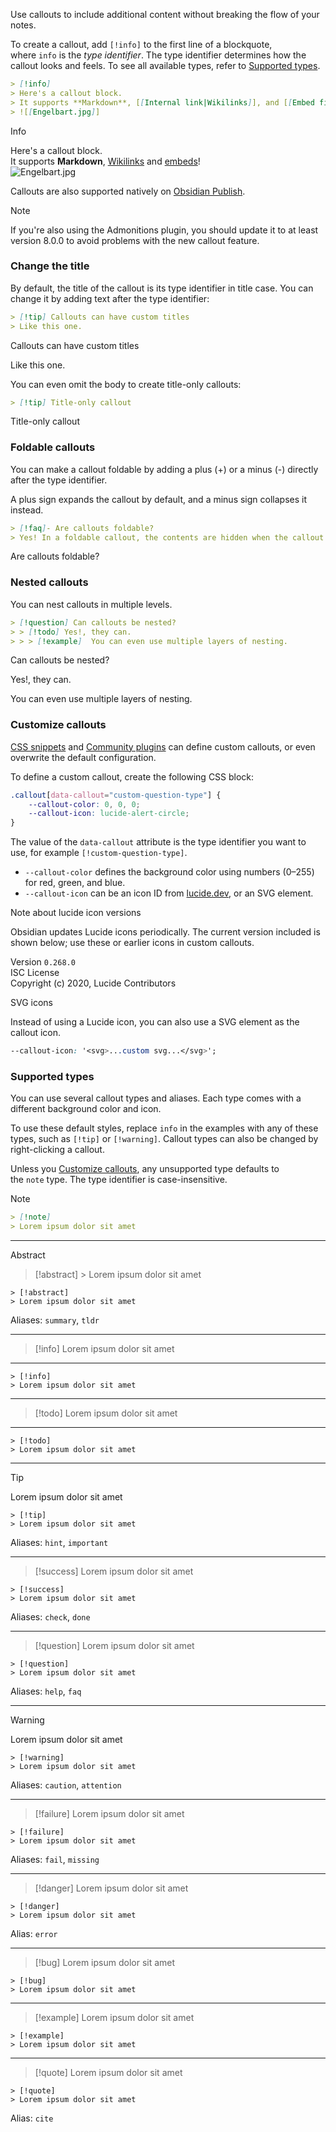 Use callouts to include additional content without breaking the flow of your notes.

To create a callout, add `[!info]` to the first line of a blockquote, where `info` is the _type identifier_. The type identifier determines how the callout looks and feels. To see all available types, refer to [Supported types](https://help.obsidian.md/Editing+and+formatting/Callouts#Supported%20types).

```markdown
> [!info]
> Here's a callout block.
> It supports **Markdown**, [[Internal link|Wikilinks]], and [[Embed files|embeds]]!
> ![[Engelbart.jpg]]
```

Info

Here's a callout block.  
It supports **Markdown**, [Wikilinks](https://help.obsidian.md/Linking+notes+and+files/Internal+links) and [embeds](https://help.obsidian.md/Linking+notes+and+files/Embed+files)!  
![Engelbart.jpg](https://publish-01.obsidian.md/access/f786db9fac45774fa4f0d8112e232d67/Attachments/Engelbart.jpg)

Callouts are also supported natively on [Obsidian Publish](https://help.obsidian.md/Obsidian+Publish/Introduction+to+Obsidian+Publish).

Note

If you're also using the Admonitions plugin, you should update it to at least version 8.0.0 to avoid problems with the new callout feature.

### Change the title

By default, the title of the callout is its type identifier in title case. You can change it by adding text after the type identifier:

```markdown
> [!tip] Callouts can have custom titles
> Like this one.
```

Callouts can have custom titles

Like this one.

You can even omit the body to create title-only callouts:

```markdown
> [!tip] Title-only callout
```

Title-only callout

### Foldable callouts

You can make a callout foldable by adding a plus (+) or a minus (-) directly after the type identifier.

A plus sign expands the callout by default, and a minus sign collapses it instead.

```markdown
> [!faq]- Are callouts foldable?
> Yes! In a foldable callout, the contents are hidden when the callout is collapsed.
```

Are callouts foldable?

### Nested callouts

You can nest callouts in multiple levels.

```markdown
> [!question] Can callouts be nested?
> > [!todo] Yes!, they can.
> > > [!example]  You can even use multiple layers of nesting.
```

Can callouts be nested?

Yes!, they can.

You can even use multiple layers of nesting.

### Customize callouts

[CSS snippets](https://help.obsidian.md/Extending+Obsidian/CSS+snippets) and [Community plugins](https://help.obsidian.md/Extending+Obsidian/Community+plugins) can define custom callouts, or even overwrite the default configuration.

To define a custom callout, create the following CSS block:

```css
.callout[data-callout="custom-question-type"] {
    --callout-color: 0, 0, 0;
    --callout-icon: lucide-alert-circle;
}
```

The value of the `data-callout` attribute is the type identifier you want to use, for example `[!custom-question-type]`.

- `--callout-color` defines the background color using numbers (0–255) for red, green, and blue.
- `--callout-icon` can be an icon ID from [lucide.dev](https://lucide.dev/), or an SVG element.

Note about lucide icon versions

Obsidian updates Lucide icons periodically. The current version included is shown below; use these or earlier icons in custom callouts.  

Version `0.268.0`  
ISC License  
Copyright (c) 2020, Lucide Contributors

SVG icons

Instead of using a Lucide icon, you can also use a SVG element as the callout icon.

```css
--callout-icon: '<svg>...custom svg...</svg>';
```

### Supported types

You can use several callout types and aliases. Each type comes with a different background color and icon.

To use these default styles, replace `info` in the examples with any of these types, such as `[!tip]` or `[!warning]`. Callout types can also be changed by right-clicking a callout.

Unless you [Customize callouts](https://help.obsidian.md/Editing+and+formatting/Callouts#Customize%20callouts), any unsupported type defaults to the `note` type. The type identifier is case-insensitive.

Note

```md
> [!note]
> Lorem ipsum dolor sit amet
```

---

Abstract

> [!abstract] > Lorem ipsum dolor sit amet
```
> [!abstract] 
> Lorem ipsum dolor sit amet
```

Aliases: `summary`, `tldr`

---
> [!info] 
> Lorem ipsum dolor sit amet
---
```
> [!info]
> Lorem ipsum dolor sit amet
```

---
> [!todo]
> Lorem ipsum dolor sit amet
---

```
> [!todo]
> Lorem ipsum dolor sit amet
```
---
> [!tip] 
> Lorem ipsum dolor sit amet
```
> [!tip] 
> Lorem ipsum dolor sit amet
```
Aliases: `hint`, `important`

---

> [!success] 
> Lorem ipsum dolor sit amet
```
> [!success] 
> Lorem ipsum dolor sit amet
```
Aliases: `check`, `done`

---

> [!question]
> Lorem ipsum dolor sit amet
```
> [!question]
> Lorem ipsum dolor sit amet
```
Aliases: `help`, `faq`

---

> [!warning] 
> Lorem ipsum dolor sit amet
```
> [!warning]
> Lorem ipsum dolor sit amet
``` 
Aliases: `caution`, `attention`

---

> [!failure]
> Lorem ipsum dolor sit amet
```
> [!failure]
> Lorem ipsum dolor sit amet
```
Aliases: `fail`, `missing`

---

> [!danger] 
> Lorem ipsum dolor sit amet
```
> [!danger] 
> Lorem ipsum dolor sit amet
```
Alias: `error`

---
> [!bug] 
> Lorem ipsum dolor sit amet

```
> [!bug] 
> Lorem ipsum dolor sit amet
```
---
> [!example] 
> Lorem ipsum dolor sit amet

```
> [!example]
> Lorem ipsum dolor sit amet
```
---

> [!quote]
> Lorem ipsum dolor sit amet
> 
```
> [!quote]
> Lorem ipsum dolor sit amet
```
 
Alias: `cite`